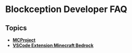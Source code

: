 # Blockception Developer FAQ

## Topics

- **[MCProject](./mcproject/index.md)**
- **[VSCode Extension Minecraft Bedrock](./vscode-extension-mcbe/index.md)**
